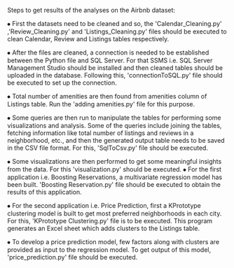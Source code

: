 Steps to get results of the analyses on the Airbnb dataset:

⦁	First the datasets need to be cleaned and so, the 'Calendar_Cleaning.py' ,'Review_Cleaning.py'  and 'Listings_Cleaning.py' files should be executed to clean Calendar, Review and Listings tables respectively.

⦁	After the files are cleaned, a connection is needed to be established between the Python file and SQL Server. For that SSMS i.e. SQL Server Management Studio should be installed and then cleaned tables should be uploaded in the database. Following this, 'connectionToSQL.py' file should be executed to set up the connection.

⦁	Total number of amenities are then found from amenities column of Listings table. Run the 'adding amenities.py' file for this purpose.

⦁	Some queries are then run to manipulate the tables for performing some visualizations and analysis. Some of the queries include joining the tables, fetching information like total number of listings and reviews in a neighborhood, etc., and then the generated output table needs to be saved in the CSV file format. For this, 'SqlToCsv.py' file should be executed.

⦁	Some visualizations are then performed to get some meaningful insights from the data. For this 'visualization.py' should be executed.
⦁	For the first application i.e. Boosting Reservations, a multivariate regression model has been built. 'Boosting Reservation.py' file should be executed to obtain the results of this application.

⦁	For the second application i.e. Price Prediction, first a KPrototype clustering model is built to get most preferred neighborhoods in each city. For this, 'KPrototype Clustering.py' file is to be executed. This program generates an Excel sheet which adds clusters to the Listings table.

⦁	To develop a price prediction model, few factors along with clusters are provided as input to the regression model. To get output of this model, 'price_prediction.py' file should be executed.
